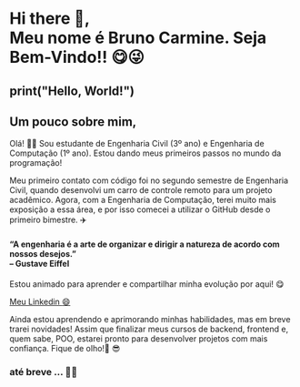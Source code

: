 
# Hi there 👋, <br> Meu nome é Bruno Carmine. Seja Bem-Vindo!! :yum::stuck_out_tongue_winking_eye:
## print("Hello, World!") 
## Um pouco sobre mim, 
Olá! :call_me_hand::wave: Sou estudante de Engenharia Civil (3º ano) e Engenharia de Computação (1º ano). Estou dando meus primeiros passos no mundo da programação!

Meu primeiro contato com código foi no segundo semestre de Engenharia Civil, quando desenvolvi um carro de controle remoto para um projeto acadêmico. Agora, com a Engenharia de Computação, terei muito mais exposição a essa área, e por isso comecei a utilizar o GitHub desde o primeiro bimestre. 	:airplane:
#### “A engenharia é a arte de organizar e dirigir a natureza de acordo com nossos desejos.” <br>– Gustave Eiffel

Estou animado para aprender e compartilhar minha evolução por aqui!  :yum:

[Meu Linkedin :smile:](https://www.linkedin.com/in/bruno-de-marco-589bb3269/)

Ainda estou aprendendo e aprimorando minhas habilidades, mas em breve trarei novidades! Assim que finalizar meus cursos de backend, frontend e, quem sabe, POO, estarei pronto para desenvolver projetos com mais confiança. Fique de olho!:monocle_face:	:sunglasses:
### até breve ... 👋🖖

